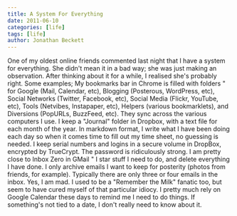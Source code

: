 ```yaml
---
title: A System For Everything
date: 2011-06-10
categories: [life]
tags: [life]
author: Jonathan Beckett
---
```


One of my oldest online friends commented last night that I have a system for everything. She didn't mean it in a bad way; she was just making an observation. After thinking about it for a while, I realised she's probably right. Some examples; My bookmarks bar in Chrome is filled with folders " for Google (Mail, Calendar, etc), Blogging (Posterous, WordPress, etc), Social Networks (Twitter, Facebook, etc), Social Media (Flickr, YouTube, etc), Tools (Netvibes, Instapaper, etc), Helpers (various bookmarklets), and Diversions (PopURLs, BuzzFeed, etc). They sync across the various computers I use. I keep a "Journal" folder in Dropbox, with a text file for each month of the year. In markdown format, I write what I have been doing each day so when it comes time to fill out my time sheet, no guessing is needed. I keep serial numbers and logins in a secure volume in DropBox, encrypted by TrueCrypt. The password is ridiculously strong. I am pretty close to Inbox Zero in GMail " I star stuff I need to do, and delete everything I have done. I only archive emails I want to keep for posterity (photos from friends, for example). Typically there are only three or four emails in the inbox. Yes, I am mad. I used to be a "Remember the Milk" fanatic too, but seem to have cured myself of that particular idiocy. I pretty much rely on Google Calendar these days to remind me I need to do things. If something's not tied to a date, I don't really need to know about it.